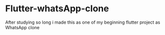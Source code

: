 # Flutter-whatsApp-clone
After studying so long i made this as one of my beginning flutter project as WhatsApp clone 
